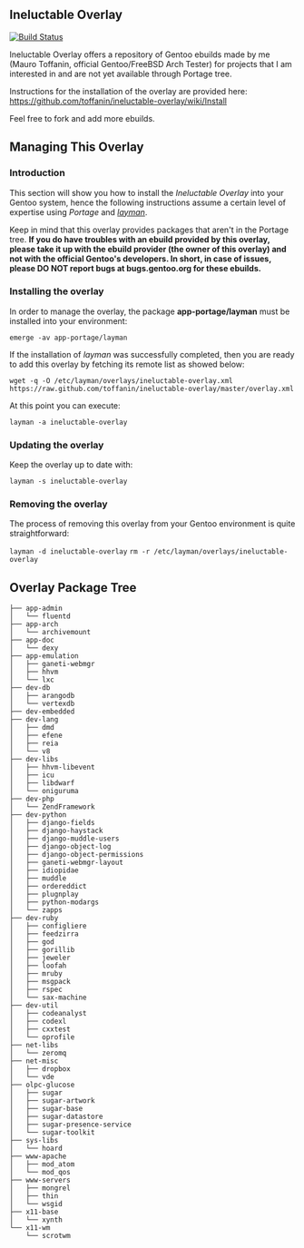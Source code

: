 ## Ineluctable Overlay

[![Build Status](https://travis-ci.org/toffanin/ineluctable-overlay.png)](https://travis-ci.org/toffanin/ineluctable-overlay)

Ineluctable Overlay offers a repository of Gentoo ebuilds made by me (Mauro Toffanin, official Gentoo/FreeBSD Arch Tester) for projects that I am interested in and are not yet available through Portage tree.

Instructions for the installation of the overlay are provided here:
https://github.com/toffanin/ineluctable-overlay/wiki/Install

Feel free to fork and add more ebuilds.


## Managing This Overlay

### Introduction

This section will show you how to install the _Ineluctable Overlay_ into your Gentoo system, hence the following instructions assume a certain level of expertise using _Portage_ and [_layman_]( http://layman.sourceforge.net).

Keep in mind that this overlay provides packages that aren't in the Portage tree. **If you do have troubles with an ebuild provided by this overlay, please take it up with the ebuild provider (the owner of this overlay) and not with the official Gentoo's developers. In short, in case of issues, please DO NOT report bugs at bugs.gentoo.org for these ebuilds.**


### Installing the overlay

In order to manage the overlay, the package **app-portage/layman** must be installed into your environment:

```emerge -av app-portage/layman```

If the installation of _layman_ was successfully completed, then you are ready to add this overlay by fetching its remote list as showed below:

```wget -q -O /etc/layman/overlays/ineluctable-overlay.xml https://raw.github.com/toffanin/ineluctable-overlay/master/overlay.xml```

At this point you can execute:

```layman -a ineluctable-overlay```


### Updating the overlay

Keep the overlay up to date with:

```layman -s ineluctable-overlay```


### Removing the overlay

The process of removing this overlay from your Gentoo environment is quite straightforward:

```layman -d ineluctable-overlay```
```rm -r /etc/layman/overlays/ineluctable-overlay```


## Overlay Package Tree

```
├── app-admin
│   └── fluentd
├── app-arch
│   └── archivemount
├── app-doc
│   └── dexy
├── app-emulation
│   ├── ganeti-webmgr
│   ├── hhvm
│   └── lxc
├── dev-db
│   ├── arangodb
│   └── vertexdb
├── dev-embedded
├── dev-lang
│   ├── dmd
│   ├── efene
│   ├── reia
│   └── v8
├── dev-libs
│   ├── hhvm-libevent
│   ├── icu
│   ├── libdwarf
│   └── oniguruma
├── dev-php
│   └── ZendFramework
├── dev-python
│   ├── django-fields
│   ├── django-haystack
│   ├── django-muddle-users
│   ├── django-object-log
│   ├── django-object-permissions
│   ├── ganeti-webmgr-layout
│   ├── idiopidae
│   ├── muddle
│   ├── ordereddict
│   ├── plugnplay
│   ├── python-modargs
│   └── zapps
├── dev-ruby
│   ├── configliere
│   ├── feedzirra
│   ├── god
│   ├── gorillib
│   ├── jeweler
│   ├── loofah
│   ├── mruby
│   ├── msgpack
│   ├── rspec
│   └── sax-machine
├── dev-util
│   ├── codeanalyst
│   ├── codexl
│   ├── cxxtest
│   └── oprofile
├── net-libs
│   └── zeromq
├── net-misc
│   ├── dropbox
│   └── vde
├── olpc-glucose
│   ├── sugar
│   ├── sugar-artwork
│   ├── sugar-base
│   ├── sugar-datastore
│   ├── sugar-presence-service
│   └── sugar-toolkit
├── sys-libs
│   └── hoard
├── www-apache
│   ├── mod_atom
│   └── mod_qos
├── www-servers
│   ├── mongrel
│   ├── thin
│   └── wsgid
├── x11-base
│   └── xynth
└── x11-wm
    └── scrotwm
```